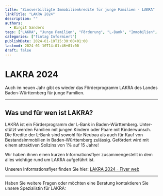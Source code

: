 ```yaml
---
title: "Zinsverbilligte Immobilienkredite für junge Familien - LAKRA"
linkTitle: "LAKRA 2024"
description: ""
authors:
  - Birgit Sanders
tags: ["LAKRA", "Junge Familien", "Förderung", "L-Bank", "Immobilien", "Finanzierung"]
categories: ["fintag Informiert"]
publishDate: 2024-01-10T15:30:00+01:00
lastmod: 2024-01-10T14:01:46+01:00
draft: false
---
```

# LAKRA 2024

Auch im neuen Jahr gibt es wieder das Förder&shy;programm LAKRA des Landes
Baden-Würt&shy;tem&shy;berg für junge Familien.

----

## Was und für wen ist LAKRA?

LAKRA ist ein Förder&shy;programm der L-Bank in Baden-Würt&shy;tem&shy;berg. Unter&shy;stützt werden Familien
mit jungen Kindern oder Paare mit Kinder&shy;wunsch. Die Kredite der L-Bank sind sowohl für
Neubau als auch für Kauf von Bestands&shy;immobilien in Baden-Würt&shy;tem&shy;berg zulässig. Gefördert
wird mit einem attraktiven Sollzins von 1% auf 15 Jahre!

Wir haben ihnen einen kurzen Infor&shy;mations&shy;flyer zusam&shy;men&shy;ge&shy;stellt in dem alles
wichtige rund um LAKRA aufgeführt ist.

Unseren Infor&shy;mations&shy;flyer finden Sie hier: [LAKRA 2024 - Flyer web](/unterlagen/LAKRA_2024_Flyer_web.pdf)

----

Haben Sie weitere Fragen oder möchten eine Beratung kontaktieren Sie unsere Spezialistin für LAKRA:
